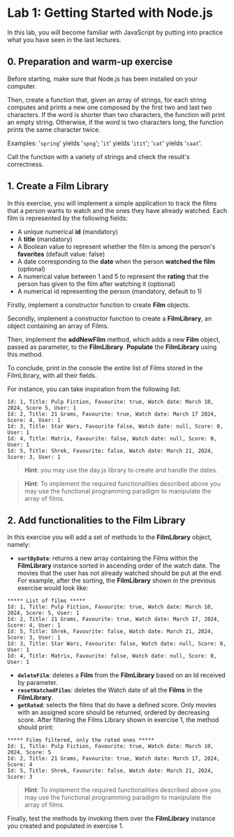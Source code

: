 # Lab 1: Getting Started with Node.js

In this lab, you will become familiar with JavaScript by putting into practice what you have seen in the last lectures.

## 0. Preparation and warm-up exercise

Before starting, make sure that Node.js has been installed on your computer.

Then, create a function that, given an array of strings, for each string computes and prints a new one composed by the first two and last two characters. If the word is shorter than two characters, the function will print an empty string. Otherwise, if the word is two characters long, the function prints the same character twice.

Examples: '`spring`' yields '`spng`'; '`it`' yields '`itit`'; '`cat`' yields '`caat`'.

Call the function with a variety of strings and check the result's correctness.

## 1. Create a Film Library

In this exercise, you will implement a simple application to track the films that a person wants to watch and the ones they have already watched. Each film is represented by the following fields:

- A unique numerical **id** (mandatory)
- A **title** (mandatory)
- A Boolean value to represent whether the film is among the person's **favorites** (default value: false)
- A date corresponding to the **date** when the person **watched the film** (optional)
- A numerical value between 1 and 5 to represent the **rating** that the person has given to the film after watching it (optional)
- A numerical id representing the person (mandatory, default to 1)

Firstly, implement a constructor function to create **Film** objects.

Secondly, implement a constructor function to create a **FilmLibrary**, an object containing an array of Films.

Then, implement the **addNewFilm** method, which adds a new **Film** object, passed as parameter, to the **FilmLibrary**. **Populate** the **FilmLibrary** using this method.

To conclude, print in the console the entire list of Films stored in the FilmLibrary, with all their fields.

For instance, you can take inspiration from the following list:

`Id: 1, Title: Pulp Fiction, Favourite: true, Watch date: March 10, 2024, Score 5, User: 1`
\
`Id: 2, Title: 21 Grams, Favourite: true, Watch date: March 17 2024, Score: 4, User: 1`
\
`Id: 3, Title: Star Wars, Favourite false, Watch date: null, Score: 0, User: 1`
\
`Id: 4, Title: Matrix, Favourite: false, Watch date: null, Score: 0, User: 1`
\
`Id: 5, Title: Shrek, Favourite: false, Watch date: March 21, 2024, Score: 3, User: 1`

> **Hint**: you may use the day.js library to create and handle the dates.

> **Hint**: To implement the required functionalities described above you may use the functional programming paradigm to manipulate the array of films.

## 2. Add functionalities to the Film Library

In this exercise you will add a set of methods to the **FilmLibrary** object, namely:

- **`sortByDate`**: returns a new array containing the Films within the **FilmLibrary** instance sorted in ascending order of the watch date. The movies that the user has not already watched should be put at the end. For example, after the sorting, the **FilmLibrary** shown in the previous exercise would look like:

`***** List of films *****`
\
`Id: 1, Title: Pulp Fiction, Favourite: true, Watch date: March 10, 2024, Score: 5, User: 1`
\
`Id: 2, Title: 21 Grams, Favourite: true, Watch date: March 17, 2024, Score: 4, User: 1`
\
`Id: 5, Title: Shrek, Favourite: false, Watch date: March 21, 2024, Score: 3, User: 1`
\
`Id: 3, Title: Star Wars, Favourite: false, Watch date: null, Score: 0, User: 1`
\
`Id: 4, Title: Matrix, Favourite: false, Watch date: null, Score: 0, User: 1`

- **`deleteFilm`**: deletes a **Film** from the **FilmLibrary** based on an Id received by parameter.
- **`resetWatchedFilms`**: deletes the Watch date of all the **Films** in the **FilmLibrary**.
- **`getRated`**: selects the films that do have a defined score. Only movies with an assigned score should be returned, ordered by decreasing score. After filtering the Films Library shown in exercise 1, the method should print:

`***** Films filtered, only the rated ones *****`
\
`Id: 1, Title: Pulp Fiction, Favourite: true, Watch date: March 10, 2024, Score: 5`
\
`Id: 2, Title: 21 Grams, Favourite: true, Watch date: March 17, 2024, Score: 4`
\
`Id: 5, Title: Shrek, Favourite: false, Watch date: March 21, 2024, Score: 3`

> **Hint**: To implement the required functionalities described above you may use the functional programming paradigm to manipulate the array of films.

Finally, test the methods by invoking them over the **FilmLibrary** instance you created and populated in exercise 1.
